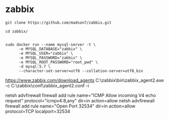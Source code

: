 # zabbix


```
git clone https://github.com/madson7/zabbix.git

cd zabbix/


```

```
sudo docker run --name mysql-server -t \
      -e MYSQL_DATABASE="zabbix" \
      -e MYSQL_USER="zabbix" \
      -e MYSQL_PASSWORD="zabbix" \
      -e MYSQL_ROOT_PASSWORD="root_pwd" \
      -d mysql:5.7 \
      --character-set-server=utf8 --collation-server=utf8_bin

```
https://www.zabbix.com/download_agents
C:\zabbix\bin\zabbix_agent2.exe -c C:\zabbix\conf\zabbix_agent2.conf -i

netsh advfirewall firewall add rule name="ICMP Allow incoming V4 echo request" protocol="icmpv4:8,any" dir=in action=allow
netsh advfirewall firewall add rule name="Open Port 32534" dir=in action=allow protocol=TCP localport=32534

